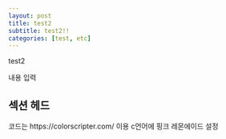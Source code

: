 ```yaml
---
layout: post
title: test2
subtitle: test2!!
categories: [test, etc]
---
```


test2
<p>내용 입력</p>
                        
<h2 class="section-heading">섹션 헤드</h2>
<p>코드는 https://colorscripter.com/ 이용 c언어에 핑크 레몬에이드 설정</p>